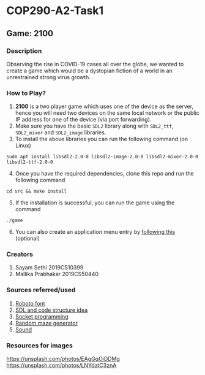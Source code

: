 # COP290-A2-Task1

## Game: 2100

### Description
Observing the rise in COVID-19 cases all over the globe, we wanted to create a game which would be a dystopian fiction of a world in an unrestrained strong virus growth.

### How to Play?
1. **2100** is a two player game which uses one of the device as the server, hence you will need two devices on the same local network or the public IP address for one of the device (via port forwarding).
2. Make sure you have the basic `SDL2` library along with `SDL2_ttf`, `SDL2_mixer` and `SDL2_image` libraries.
3. To install the above libraries you can run the following command (on Linux)

```sudo apt install libsdl2-2.0-0 libsdl2-image-2.0-0 libsdl2-mixer-2.0-0 libsdl2-ttf-2.0-0```

4. Once you have the required dependencies, clone this repo and run the following command

```cd src && make install```

5. If the installation is successful, you can run the game using the command

```./game```

6. You can also create an application menu entry by [following this](https://medium.com/@mononz/custom-launcher-for-run-installs-on-ubuntu-debian-660bd09218bd) (optional)

### Creators
1. Sayam Sethi 2019CS10399
2. Mallika Prabhakar 2019CS50440

### Sources referred/used

1. [Roboto font](https://fonts.google.com/specimen/Roboto)
2. [SDL and code structure idea](https://github.com/maciejspychala/sdl-game)
3. [Socket programming](https://www.linuxhowtos.org/C_C++/socket.htm)
4. [Random maze generator](https://github.com/keesiemeijer/maze-generator)
5. [Sound](https://freesound.org/)

### Resources for images

<https://unsplash.com/photos/EAgGqOiDDMg>
<https://unsplash.com/photos/LNYdatC3znA>